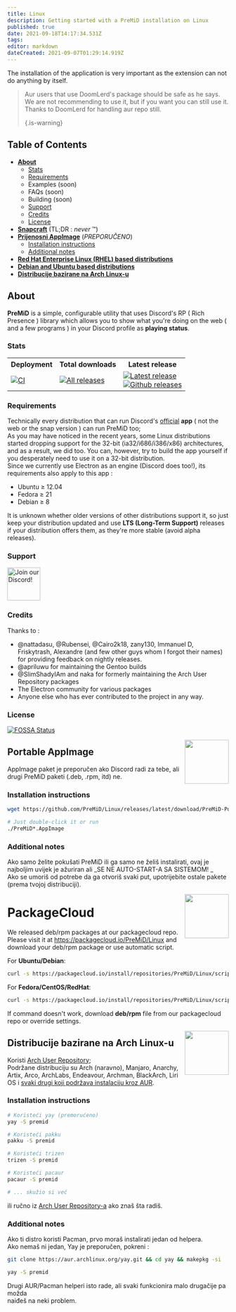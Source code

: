 ```yaml
---
title: Linux
description: Getting started with a PreMiD installation on Linux
published: true
date: 2021-09-18T14:17:34.531Z
tags: 
editor: markdown
dateCreated: 2021-09-07T01:29:14.919Z
---
```


The installation of the application is very important as the extension can not do anything by itself.

> Aur users that use DoomLerd's package should be safe as he says. We are not recommending to use it, but if you want you can still use it. Thanks to DoomLerd for handling aur repo still. 
> 
> {.is-warning}

## Table of Contents

- **[About](#about)**
  - [Stats](#stats)
  - [Requirements](#requirements)
  - Examples (soon)
  - FAQs (soon)
  - Building (soon)
  - [Support](#support)
  - [Credits](#credits)
  - [License](#license)
- **[Snapcraft](#snapcraft)** (TL;DR : _never_ ™️)
- **[Prijenosni AppImage](#appimage)** (_PREPORUČENO_)
  - [Installation instructions](#appimageinstall)
  - [Additional notes](#appimagenotes)
- [**Red Hat Enterprise Linux (RHEL) based distributions**](#packagecloud)
- [**Debian and Ubuntu based distributions**](#packagecloud)
- [**Distribucije bazirane na Arch Linux-u**](#arch)

<a name="about"></a>

## About

**PreMiD** is a simple, configurable utility that uses Discord's RP ( Rich Presence ) library which allows you to show what you're doing on the web ( and a few programs ) in your Discord profile as **playing status**.

<a name="stats"></a>

### Stats

<table>
  <tr>
    <th>Deployment</th>
    <th>Total downloads</th>
    <th>Latest release</th>
  </tr>
  <tr>
    <td><a href="https://github.com/PreMiD/Linux/actions"><img src="https://github.com/PreMiD/Linux/workflows/CI/badge.svg?branch=master&event=push" alt="CI"></a></td>
    <td><a href="https://github.com/PreMiD/Linux/releases"><img src="https://img.shields.io/github/downloads/PreMiD/Linux/total.svg?maxAge=86400" alt="All releases"></a></td>
    <td><a href="https://github.com/PreMiD/Linux/releases/latest"><img src="https://img.shields.io/github/v/release/PreMiD/Linux.svg?maxAge=86400" alt="Latest release"><br><img src="https://img.shields.io/github/downloads/PreMiD/Linux/latest/total.svg?maxAge=86400" alt="Github releases"></a></td>
  </tr>
</table>

<a name="requirements"></a>

### Requirements

Technically every distribution that can run Discord's [official](https://discordapp.com/download) **app** ( not the web or the snap version ) can run PreMiD too;</br> As you may have noticed in the recent years, some Linux distributions started dropping support for the 32-bit (ia32/i686/i386/x86) architectures, and as a result, we did too. You can, however, try to build the app yourself if you desperately need to use it on a 32-bit distribution.</br> Since we currently use Electron as an engine (Discord does too!), its requirements also apply to this app :

- Ubuntu ≥ 12.04
- Fedora ≥ 21
- Debian ≥ 8

It is unknown whether older versions of other distributions support it, so just keep your distribution updated and use **LTS (Long-Term Support)** releases if your distribution offers them, as they're more stable (avoid alpha releases).

<a name="support"></a>

### Support

<div>
  <a target="_blank" href="https://discord.premid.app/" title="Join our Discord!">
    <img height="75px" draggable="false" src="https://discordapp.com/api/guilds/493130730549805057/widget.png?style=banner2" alt="Join our Discord!">
  </a>
</div>

<a name="credits"></a>

### Credits

Thanks to :

- @nattadasu, @Rubensei, @Cairo2k18, zany130, Immanuel D, Friskytrash, Alexandre (and few other guys whom I forgot their names) for providing feedback on nightly releases.
- @apriluwu for maintaining the Gentoo builds
- @SlimShadyIAm and naka for formerly maintaining the Arch User Repository packages
- The Electron community for various packages
- Anyone else who has ever contributed to the project in any way.

<a name="license"></a>

### License

[![FOSSA Status](https://app.fossa.io/api/projects/git%2Bgithub.com%2FPreMiD%2FLinux.svg?type=large)](https://app.fossa.io/projects/git%2Bgithub.com%2FPreMiD%2FLinux?ref=badge_large)

<img src="https://i.imgur.com/ACAxtmA.png" width="100" height="100" align="right"></img>
<a name="snapcraft"></a>

## Portable AppImage

AppImage paket je preporučen ako Discord radi za tebe, ali drugi PreMiD paketi (.deb, .rpm, itd) ne.

<a name="appimageinstall"></a>

### Installation instructions

```bash
wget https://github.com/PreMiD/Linux/releases/latest/download/PreMiD-Portable.AppImage && chmod a+x PreMiD*.AppImage
```

```bash
# Just double-click it or run
./PreMiD*.AppImage
```

<a name="appimagenotes"></a>

### Additional notes

Ako samo želite pokušati PreMiD ili ga samo ne želiš instalirati, ovaj je najboljim uvijek je ažuriran ali _SE NE AUTO-START-A SA SISTEMOM! _</br>Ako se umoriš od potrebe da ga otvoriš svaki put, upotrijebite ostale pakete (prema tvojoj distribuciji).

<img src="https://raw.githubusercontent.com/PreMiD/Linux/master/.github/packagecloud.png" width="100" height="100" align="right"></img>
<a name="packagecloud"></a>

# PackageCloud

We released deb/rpm packages at our packagecloud repo. Please visit it at https://packagecloud.io/PreMiD/Linux and download your deb/rpm package or use automatic script.

For **Ubuntu/Debian**:

```bash
curl -s https://packagecloud.io/install/repositories/PreMiD/Linux/script.deb.sh | sudo bash
```

For **Fedora/CentOS/RedHat**:

```bash
curl -s https://packagecloud.io/install/repositories/PreMiD/Linux/script.rpm.sh | sudo bash
```

If command doesn't work, download **deb/rpm** file from our packagecloud repo or override settings.

<a name="arch"></a>
<img src="https://raw.githubusercontent.com/PreMiD/Linux/86ae2fbd49499785281f388a5305b06e0d3ecfea/.github/iusearchbtw.svg" width="100" height="100" align="right"></img>

## Distribucije bazirane na Arch Linux-u

Koristi [Arch User Repository](https://aur.archlinux.org/packages/premid);</br>Podržane distribuciju su Arch (naravno), Manjaro, Anarchy, Artix, Arco, ArchLabs, Endeavour, Archman, BlackArch, Liri OS i [ svaki drugi koji podržava instalaciju kroz AUR](https://wiki.archlinux.org/index.php/Arch-based_distributions#Active).

<a name="archinstall"></a>

### Installation instructions

```bash
# Koristeći yay (premorućeno)
yay -S premid
```

```bash
# Koristeći pakku
pakku -S premid
```

```bash
# Koristeći trizen
trizen -S premid
```

```bash
# Koristeći pacaur
pacaur -S premid
```

```bash
# ... skužio si već
```

ili ručno iz [Arch User Repository-a](https://aur.archlinux.org/packages/premid) ako znaš šta radiš.

<a name="archnotes"></a>

### Additional notes

Ako ti distro koristi Pacman, prvo moraš instalirati jedan od helpera. </br> Ako nemaš ni jedan, Yay je preporučen, pokreni :

```bash
git clone https://aur.archlinux.org/yay.git && cd yay && makepkg -si
```

```bash
yay -S premid
```

Drugi AUR/Pacman helperi isto rade, ali svaki funkcionira malo drugačije pa možda <br> naiđeš na neki problem.